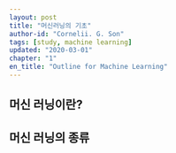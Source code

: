 ```yaml
---
layout: post
title: "머신러닝의 기초"
author-id: "Cornelii. G. Son"
tags: [study, machine learning]
updated: "2020-03-01"
chapter: "1"
en_title: "Outline for Machine Learning"
---
```


## 머신 러닝이란?


## 머신 러닝의 종류

